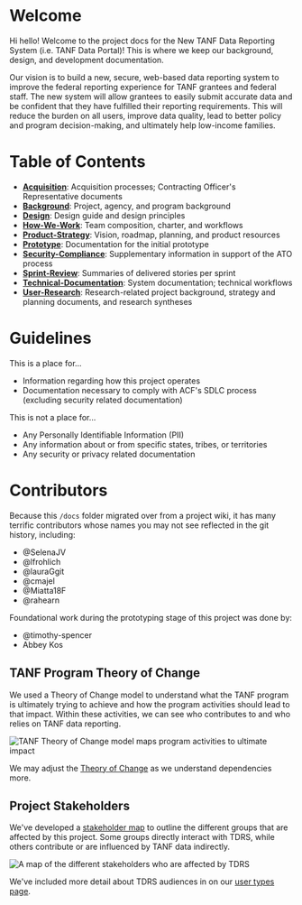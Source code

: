 # Welcome

Hi hello! Welcome to the project docs for the New TANF Data Reporting System (i.e. TANF Data Portal)! This is where we keep our background, design, and development documentation.

Our vision is to build a new, secure, web-based data reporting system to improve the federal reporting experience for TANF grantees and federal staff. The new system will allow grantees to easily submit accurate data and be confident that they have fulfilled their reporting requirements. This will reduce the burden on all users, improve data quality, lead to better policy and program decision-making, and ultimately help low-income families.

# Table of Contents

+ **[Acquisition](./Acquisition)**: Acquisition processes; Contracting Officer's Representative documents
+ **[Background](./Background)**: Project, agency, and program background
+ **[Design](./Design)**: Design guide and design principles
+ **[How-We-Work](./How-We-Work)**: Team composition, charter, and workflows
+ **[Product-Strategy](./Product-Strategy)**: Vision, roadmap, planning, and product resources
+ **[Prototype](./Prototype)**: Documentation for the initial prototype
+ **[Security-Compliance](./Security-Compliance)**: Supplementary information in support of the ATO process
+ **[Sprint-Review](./Sprint-Review)**: Summaries of delivered stories per sprint
+ **[Technical-Documentation](./Technical-Documentation)**: System documentation; technical workflows
+ **[User-Research](./User-Research)**: Research-related project background, strategy and planning documents, and research syntheses

# Guidelines
This is a place for...

* Information regarding how this project operates
* Documentation necessary to comply with ACF's SDLC process (excluding security related documentation)

This is not a place for...

* Any Personally Identifiable Information (PII)
* Any information about or from specific states, tribes, or territories
* Any security or privacy related documentation

# Contributors

Because this `/docs` folder migrated over from a project wiki, it has many terrific contributors whose names you may not see reflected in the git history, including:

+ @SelenaJV
+ @lfrohlich
+ @lauraGgit
+ @cmajel
+ @Miatta18F
+ @rahearn

Foundational work during the prototyping stage of this project was done by:

+ @timothy-spencer
+ Abbey Kos

## TANF Program Theory of Change
We used a Theory of Change model to understand what the TANF program is ultimately trying to achieve and how the program activities should lead to that impact. Within these activities, we can see who contributes to and who relies on TANF data reporting.

![TANF Theory of Change model maps program activities to ultimate impact](https://github.com/HHS/TANF-app/blob/master/design-assets/research-artifacts/TANF%20Theory%20of%20Change.png?raw=true)

We may adjust the [Theory of Change](https://app.mural.co/t/officeoffamilyassistance2744/m/gsa6/1591840529923/e32ad1cccedbaaa6a77e95ddfd9339a8f7a2a37d) as we understand dependencies more.


## Project Stakeholders
We've developed a [stakeholder map](https://app.mural.co/t/officeoffamilyassistance2744/m/officeoffamilyassistance2744/1595350408063/bd16524a57c6750b5ced4fbfe054ab011a2f6a3f) to outline the different groups that are affected by this project. Some groups directly interact with TDRS, while others contribute or are influenced by TANF data indirectly.

![A map of the different stakeholders who are affected by TDRS](https://github.com/HHS/TANF-app/blob/master/design-assets/research-artifacts/TDRS-stakeholder-map.png)

We've included more detail about TDRS audiences in on our [user types page](../User-Research/Stakeholders-and-Personas.md).
